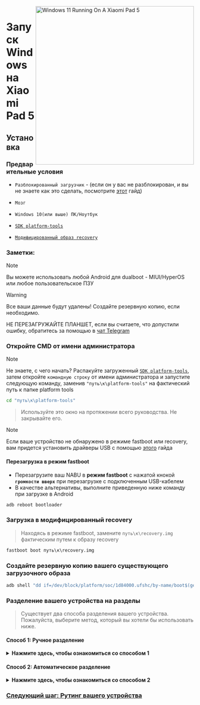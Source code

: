 <img align="right" src="https://raw.githubusercontent.com/erdilS/Port-Windows-11-Xiaomi-Pad-5/main/nabu.png" width="425" alt="Windows 11 Running On A Xiaomi Pad 5">

# Запуск Windows на Xiaomi Pad 5

## Установка

### Предварительные условия
- ```Разблокированный загрузчик``` - (если он у вас не разблокирован, и вы не знаете как это сделать, посмотрите [этот](unlock-bootloader-ru.md) гайд)

-  ```Мозг```

- ```Windows 10(или выше) ПК/Ноутбук```

- [```SDK platform-tools```](https://developer.android.com/studio/releases/platform-tools)

- [```Модифицированный образ recovery```](https://github.com/erdilS/Port-Windows-11-Xiaomi-Pad-5/releases/download/1.0/recovery.img)

### Заметки:
> [!NOTE]
> Вы можете использовать любой Android для dualboot - MIUI/HyperOS или любое пользовательское ПЗУ

> [!Warning]
> Все ваши данные будут удалены! Создайте резервную копию, если необходимо.
> 
> НЕ ПЕРЕЗАГРУЖАЙТЕ ПЛАНШЕТ, если вы считаете, что допустили ошибку, обратитесь за помощью в [чат Telegram](https://t.me/nabuwoa)

### Откройте CMD от имени администратора
> [!NOTE]
> Не знаете, с чего начать? Распакуйте загруженный [```SDK platform-tools```](https://developer.android.com/studio/releases/platform-tools), затем откройте ```командную строку``` от имени администратора и запустите следующую команду, заменив `"путь\к\platform-tools"` на фактический путь к папке platform tools
```cmd
cd "путь\к\platform-tools"
```
> Используйте это окно на протяжении всего руководства. Не закрывайте его.

> [!Note]
> Если ваше устройство не обнаружено в режиме fastboot или recovery, вам придется установить драйверы USB с помощью [этого](troubleshooting-ru.md#device-is-not-recognized-in-fastboot-or-recovery) гайда

#### Перезагрузка в режим fastboot
- Перезагрузите ваш NABU в **режим fastboot** с нажатой кнокой **`громкости вверх`** при перезагрузке с подключенным USB-кабелем
- В качестве альтернативы, выполните приведенную ниже команду при загрузке в Android
```cmd
adb reboot bootloader
```

### Загрузка в модифицированный recovery
> Находясь в режиме fastboot, замените `путь\к\recovery.img` фактическим путем к образу recovery
```cmd
fastboot boot путь\к\recovery.img
```

### Создайте резервную копию вашего существующего загрузочного образа
```cmd
adb shell "dd if=/dev/block/platform/soc/1d84000.ufshc/by-name/boot$(getprop ro.boot.slot_suffix) of=/tmp/normal_boot.img" && adb pull /tmp/normal_boot.img
```

### Разделение вашего устройства на разделы
> Существует два способа разделения вашего устройства. Пожалуйста, выберите метод, который вы хотели бы использовать ниже.

#### Способ 1: Ручное разделение

<details>
  <summary><strong>Нажмите здесь, чтобы ознакомиться со способом 1</strong></summary> 

#### Размонтировать данные
> Игнорируйте все возможные ошибки и продолжайте
```cmd
adb shell umount /dev/block/by-name/userdata
``` 

#### Изменение размера раздела
```cmd
adb shell sgdisk --resize-table 64 /dev/block/sda
```

#### Подготовка к разделению
```cmd
adb shell parted /dev/block/sda
``` 

#### Отображение текущей таблицы разделов
> Parted выведет список разделов, **userdata** должен быть последним разделом в списке
```cmd
print
``` 

#### Удаление userdata
> Замените **$** номером раздела **userdata**, который должен быть **31**
```cmd
rm $
``` 

#### Повторное создание userdata
> Замените **10.9GB** на прежнее начальное значение **userdata**, которое мы только что удалили
>
> Замените **70GB** конечным значением, которое вы хотите иметь **userdata**. В этом примере ваше доступное полезное пространство в Android составит 70 ГБ \ -10.9 ГБ \ = **59 ГБ**
```cmd
mkpart userdata ext4 10.9GB 70GB
``` 

#### Создание раздела ESP
> Замените **70GB** на конечное значение **userdata**
>
> Замените **70.3GB** значением, которое вы использовали ранее, добавив к нему **0.3GB**
```cmd
mkpart esp fat32 70GB 70.3GB
``` 

#### Создание раздела для Windows
> Замените **70.3GB** на конечное значение **esp**
```cmd
mkpart win ntfs 70.3GB -0MB
``` 

#### Маркировка раздела ESP как загрузончный
> Используйте `print`, чтобы просмотреть все разделы. Замените **$** номером вашего раздела ESP, который должен быть **32**
```cmd
set $ esp on
``` 

#### Выход из parted
```cmd
quit
``` 

### Форматирование данных
> Убедитесь, что **userdata** действительно имеет номер раздела **31**, прокрутив его до выходных данных команды `print`
```cmd
adb shell mke2fs -t f2fs -f /dev/block/sda31
```

#### Проверьте, запускается ли Android по-прежнему
> Если этого не произойдет, загрузитесь в stock recovery и выполните **сброс к заводским настройкам** там
```cmd
adb reboot
```

### Форматирование разделов Windows и ESP
```cmd
adb shell mkfs.ntfs -f /dev/block/by-name/win -L WINNABU
``` 

```cmd
adb shell mkfs.fat -F32 -s1 /dev/block/by-name/esp -n ESPNABU
``` 

</details>

#### Способ 2: Автоматическое разделение

<details>
  <summary><strong>Нажмите здесь, чтобы ознакомиться со способом 2</strong></summary> 

### Запустите сценарий разбиения на разделы
> Замените **$** на объем хранилища, который вы хотите предоставить Windows (не добавляйте ГБ, просто напишите число)
> 
> Если он попросит вас запустить его еще раз, сделайте это
```cmd
adb shell partition $
``` 

#### Проверьте, запускается ли Android по-прежнему
> Если этого не произойдет, загрузитесь в stock recovery и выполните **сброс к заводским настройкам** там
```cmd
adb reboot
```

</details>

### [Следующий шаг: Рутинг вашего устройства](/guide/Russian/2-rootguide-ru.md)
